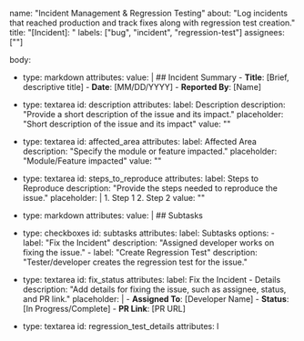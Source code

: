 name: "Incident Management & Regression Testing"
about: "Log incidents that reached production and track fixes along with regression test creation."
title: "[Incident]: "
labels: ["bug", "incident", "regression-test"]
assignees: [""]

body:
  - type: markdown
    attributes:
      value: |
        ## Incident Summary
        - **Title**: [Brief, descriptive title]
        - **Date**: [MM/DD/YYYY]
        - **Reported By**: [Name]

  - type: textarea
    id: description
    attributes:
      label: Description
      description: "Provide a short description of the issue and its impact."
      placeholder: "Short description of the issue and its impact"
      value: ""

  - type: textarea
    id: affected_area
    attributes:
      label: Affected Area
      description: "Specify the module or feature impacted."
      placeholder: "Module/Feature impacted"
      value: ""

  - type: textarea
    id: steps_to_reproduce
    attributes:
      label: Steps to Reproduce
      description: "Provide the steps needed to reproduce the issue."
      placeholder: |
        1. Step 1
        2. Step 2
      value: ""

  - type: markdown
    attributes:
      value: |
        ## Subtasks

  - type: checkboxes
    id: subtasks
    attributes:
      label: Subtasks
      options:
        - label: "Fix the Incident"
          description: "Assigned developer works on fixing the issue."
        - label: "Create Regression Test"
          description: "Tester/developer creates the regression test for the issue."

  - type: textarea
    id: fix_status
    attributes:
      label: Fix the Incident - Details
      description: "Add details for fixing the issue, such as assignee, status, and PR link."
      placeholder: |
        - **Assigned To**: [Developer Name]
        - **Status**: [In Progress/Complete]
        - **PR Link**: [PR URL]

  - type: textarea
    id: regression_test_details
    attributes:
      l
